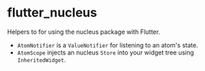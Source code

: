 # flutter_nucleus

Helpers to for using the nucleus package with Flutter.

* `AtomNotifier` is a `ValueNotifier` for listening to an atom's state.
* `AtomScope` injects an nucleus `Store` into your widget tree using `InheritedWidget`.